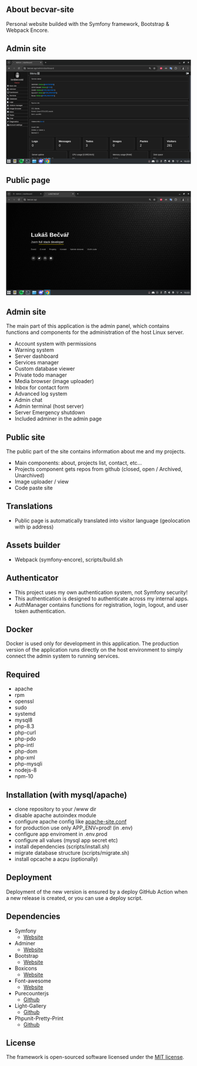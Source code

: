 ## About becvar-site
Personal website builded with the Symfony framework, Bootstrap & Webpack Encore.

## Admin site
![Dashboard](.github/images/admin-dashboard.png)

## Public page
![Homepage](.github/images/public-page.png)

## Admin site
The main part of this application is the admin panel, which contains functions and components for the administration of the host Linux server.
 - Account system with permissions
 - Warning system
 - Server dashboard
 - Services manager
 - Custom database viewer
 - Private todo manager
 - Media browser (image uploader)
 - Inbox for contact form
 - Advanced log system
 - Admin chat
 - Admin terminal (host server)
 - Server Emergency shutdown
 - Included adminer in the admin page

## Public site
The public part of the site contains information about me and my projects.
 - Main components: about, projects list, contact, etc...
 - Projects component gets repos from github (closed, open / Archived, Unarchived)
 - Image uploader / view
 - Code paste site

## Translations
 - Public page is automatically translated into visitor language (geolocation with ip address)

## Assets builder
 - Webpack (symfony-encore), scripts/build.sh

## Authenticator
 - This project uses my own authentication system, not Symfony security!
 - This authentication is designed to authenticate across my internal apps.
 - AuthManager contains functions for registration, login, logout, and user token authentication.

## Docker
Docker is used only for development in this application. The production version of the application runs directly on the host environment to simply connect the admin system to running services.

## Required
 - apache 
 - rpm
 - openssl
 - sudo
 - systemd
 - mysql8
 - php-8.3
 - php-curl
 - php-pdo
 - php-intl
 - php-dom
 - php-xml
 - php-mysqli
 - nodejs-8 
 - npm-10

## Installation (with mysql/apache)
 - clone repository to your /www dir
 - disable apache autoindex module
 - configure apache config like [apache-site.conf](./docker/configs/apache-site.conf)
 - for production use only APP_ENV=prod! (in .env)
 - configure app enviroment in .env.prod
 - configure all values (mysql app secret etc)
 - install dependencies (scripts/install.sh)
 - migrate database structure (scripts/migrate.sh)
 - install opcache a acpu (optionally)

## Deployment
Deployment of the new version is ensured by a deploy GitHub Action when a new release is created, or you can use a deploy script.

## Dependencies
* Symfony
   * [Website](https://symfony.com/)   
* Adminer
   * [Website](https://www.adminer.org/)
* Bootstrap
   * [Website](https://getbootstrap.com/)
* Boxicons
   * [Website](https://boxicons.com/)
* Font-awesome
   * [Website](https://fontawesome.com)
* Purecounterjs
   * [Github](https://github.com/srexi/purecounterjs)
* Light-Gallery
   * [Github](https://github.com/sachinchoolur/lightGallery)
* Phpunit-Pretty-Print
   * [Github](https://github.com/indentno/phpunit-pretty-print)
   
## License
The framework is open-sourced software licensed under the [MIT license](https://opensource.org/licenses/MIT).
